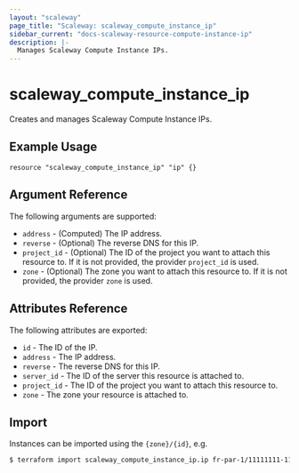```yaml
---
layout: "scaleway"
page_title: "Scaleway: scaleway_compute_instance_ip"
sidebar_current: "docs-scaleway-resource-compute-instance-ip"
description: |-
  Manages Scaleway Compute Instance IPs.
---
```


# scaleway_compute_instance_ip

Creates and manages Scaleway Compute Instance IPs.

## Example Usage

```hcl
resource "scaleway_compute_instance_ip" "ip" {}
```

## Argument Reference

The following arguments are supported:

- `address` - (Computed) The IP address.
- `reverse` - (Optional) The reverse DNS for this IP.
- `project_id` - (Optional) The ID of the project you want to attach this resource to. If it is not provided, the provider `project_id` is used.
- `zone` - (Optional) The zone you want to attach this resource to. If it is not provided, the provider `zone` is used.

## Attributes Reference

The following attributes are exported:

- `id` - The ID of the IP.
- `address` - The IP address.
- `reverse` - The reverse DNS for this IP.
- `server_id` - The ID of the server this resource is attached to.
- `project_id` - The ID of the project you want to attach this resource to.
- `zone` - The zone your resource is attached to.


## Import

Instances can be imported using the `{zone}/{id}`, e.g.

```bash
$ terraform import scaleway_compute_instance_ip.ip fr-par-1/11111111-1111-1111-1111-111111111111
```
